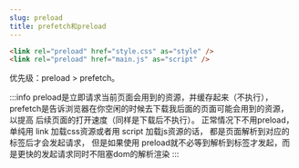 ```yaml
---
slug: preload
title: prefetch和preload
---
```



```html
<link rel="preload" href="style.css" as="style" />
<link rel="preload" href="main.js" as="script" />
```


优先级：preload > prefetch。

:::info
preload是立即请求当前页面会用到的资源，并缓存起来（不执行），prefetch是告诉浏览器在你空闲的时候去下载我后面的页面可能会用到的资源，
以提高 后续页面的打开速度（同样是下载后不执行）。 正常情况下不用preload，单纯用 link 加载css资源或者用 script 加载js资源的话，
都是页面解析到对应的标签后才会发起请求， 但是如果使用 preload就不必等到解析到标签才发起，而是更快的发起请求同时不阻塞dom的解析渲染
:::